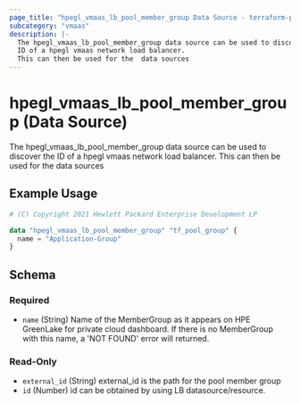 ```yaml
---
page_title: "hpegl_vmaas_lb_pool_member_group Data Source - terraform-provider-hpegl"
subcategory: "vmaas"
description: |-
  The hpegl_vmaas_lb_pool_member_group data source can be used to discover the
  ID of a hpegl vmaas network load balancer.
  This can then be used for the  data sources
---
```

# hpegl_vmaas_lb_pool_member_group (Data Source)

The hpegl_vmaas_lb_pool_member_group data source can be used to discover the
		ID of a hpegl vmaas network load balancer.
		This can then be used for the  data sources

## Example Usage

```terraform
# (C) Copyright 2021 Hewlett Packard Enterprise Development LP

data "hpegl_vmaas_lb_pool_member_group" "tf_pool_group" {
  name = "Application-Group"
}
```

<!-- schema generated by tfplugindocs -->
## Schema

### Required

- `name` (String) Name of the MemberGroup as it appears on HPE GreenLake for private cloud dashboard. If there is no MemberGroup with this name, a 'NOT FOUND' error will returned.

### Read-Only

- `external_id` (String) external_id is the path for the pool member group
- `id` (Number) id can be obtained by using LB datasource/resource.


